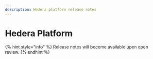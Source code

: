 ```yaml
---
description: Hedera platform release notes
---
```


# Hedera Platform

{% hint style="info" %}
Release notes will become available upon open review.
{% endhint %}

